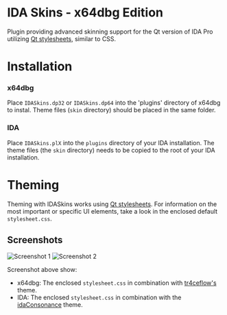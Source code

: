 IDA Skins - x64dbg Edition
=========

Plugin providing advanced skinning support for the Qt version of IDA Pro utilizing [Qt stylesheets](http://qt-project.org/doc/qt-4.7/stylesheet.html), similar to CSS.

# Installation
### x64dbg
Place `IDASkins.dp32` or `IDASkins.dp64` into the 'plugins' directory of x64dbg to instal. Theme files (`skin` directory) should be placed in the same folder.

### IDA
Place `IDASkins.plX` into the `plugins` directory of your IDA installation. The theme files (the `skin` directory) needs to be copied to the root of your IDA installation.

# Theming
Theming with IDASkins works using [Qt stylesheets](http://qt-project.org/doc/qt-4.7/stylesheet.html). For information on the most important or specific UI elements, take a look in the enclosed default `stylesheet.css`.

## Screenshots

![Screenshot 1](https://cloud.githubusercontent.com/assets/4228359/7801266/f231e27a-02ef-11e5-827f-9ee551c06caf.png)
![Screenshot 2](https://raw.githubusercontent.com/athre0z/ida-skins/master/media/screenshots/screencap1.png)

Screenshot above show:
- x64dbg: The enclosed `stylesheet.css` in combination with [tr4ceflow's](http://pastebin.com/BYDKkiJX) theme.
- IDA:    The enclosed `stylesheet.css` in combination with the [idaConsonance](https://github.com/eugeneching/ida-consonance) theme.
